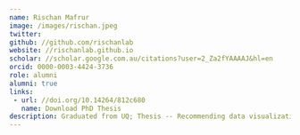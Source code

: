 ```yaml
---
name: Rischan Mafrur
image: /images/rischan.jpeg
twitter:
github: //github.com/rischanlab
website: //rischanlab.github.io
scholar: //scholar.google.com.au/citations?user=2_Za2fYAAAAJ&hl=en
orcid: 0000-0003-4424-3736
role: alumni
alumni: true
links: 
 - url: //doi.org/10.14264/812c680
   name: Download PhD Thesis
description: Graduated from UQ; Thesis -- Recommending data visualizations- tackling diversification and data quality challenges.
---
```

